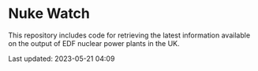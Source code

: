 # Nuke Watch

This repository includes code for retrieving the latest information available on the output of EDF nuclear power plants in the UK.

Last updated: 2023-05-21 04:09